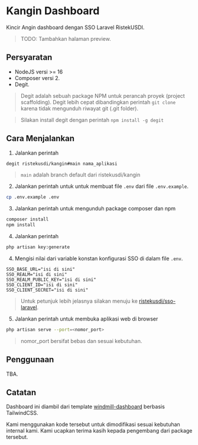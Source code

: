 # Kangin Dashboard

Kincir Angin dashboard dengan SSO Laravel RistekUSDI.

> TODO: Tambahkan halaman preview.

## Persyaratan

- NodeJS versi >= 16
- Composer versi 2.
- Degit.

> Degit adalah sebuah package NPM untuk perancah proyek (project scaffolding). Degit lebih cepat dibandingkan perintah `git clone` karena tidak mengunduh riwayat git (.git folder).

> Silakan install degit dengan perintah `npm install -g degit`

## Cara Menjalankan

1. Jalankan perintah 

```bash 
degit ristekusdi/kangin#main nama_aplikasi
```

> `main` adalah branch default dari ristekusdi/kangin

2. Jalankan perintah untuk untuk membuat file `.env` dari file `.env.example`. 

```bash 
cp .env.example .env
``` 

3. Jalankan perintah untuk mengunduh package composer dan npm 

```bash
composer install
npm install
```

4. Jalankan perintah 

```bash 
php artisan key:generate
```

4. Mengisi nilai dari variable konstan konfigurasi SSO di dalam file `.env`.

```
SSO_BASE_URL="isi di sini"
SSO_REALM="isi di sini"
SSO_REALM_PUBLIC_KEY="isi di sini"
SSO_CLIENT_ID="isi di sini"
SSO_CLIENT_SECRET="isi di sini"
```

> Untuk petunjuk lebih jelasnya silakan menuju ke [ristekusdi/sso-laravel](https://github.com/ristekusdi/sso-laravel).

5. Jalankan perintah untuk membuka aplikasi web di browser 

```bash
php artisan serve --port=<nomor_port>
```

> nomor_port bersifat bebas dan sesuai kebutuhan.

## Penggunaan

TBA.

## Catatan

Dashboard ini diambil dari template [windmill-dashboard](https://windmill-dashboard.vercel.app/) berbasis TailwindCSS.

Kami menggunakan kode tersebut untuk dimodifikasi sesuai kebutuhan internal kami. Kami ucapkan terima kasih kepada pengembang dari package tersebut.